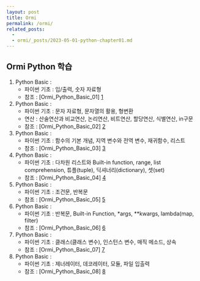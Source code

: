 ```yaml
---
layout: post
title: Ormi
permalink: /ormi/
related_posts:
  - 
  - ormi/_posts/2023-05-01-python-chapter01.md
---
```


## Ormi Python 학습
1. Python Basic : 
    - 파이썬 기초 : 입/출력, 숫자 자료형
    - 참조 : [Ormi_Python_Basic_01] [1]
2. Python Basic :
    - 파이썬 기초 : 문자 자료형, 문자열의 활용, 형변환
    - 연산 : 산술연산과 비교연산, 논리연산, 비트연산, 할당연산, 식별연산, in구문
    - 참조 : [Ormi_Python_Basic_02] [2]
3. Python Basic :
    - 파이썬 기초 : 함수의 기본 개념, 지역 변수와 전역 변수, 재귀함수, 리스트
    - 참조 : [Ormi_Python_Basic_03] [3]
4. Python Basic :
    - 파이썬 기초 : 다차원 리스트와 Built-in function, range, list comprehension, 튜플(tuple), 딕셔너리(dictionary), 셋(set)
    - 참조 : [Ormi_Python_Basic_04] [4]
5. Python Basic :
    - 파이썬 기초 : 조건문, 반복문
    - 참조 : [Ormi_Python_Basic_05] [5]
6. Python Basic : 
    - 파이썬 기초 : 반복문, Built-in Function, *args, **kwargs, lambda(map, filter)
    - 참조 : [Ormi_Python_Basic_06] [6]
7. Python Basic :
    - 파이썬 기초 : 클래스(클래스 변수), 인스턴스 변수, 매직 메소드,  상속
    - 참조 : [Ormi_Python_Basic_07] [7]
8. Python Basic :
    - 파이썬 기초 : 제너레이터, 데코레이터, 모듈, 파일 입출력
    - 참조 : [Ormi_Python_Basic_08] [8]

[1]: https://aminsc.github.io/ormi01/
[2]: https://aminsc.github.io/ormi02/
[3]: https://aminsc.github.io/ormi03/
[4]: https://aminsc.github.io/ormi04/
[5]: https://aminsc.github.io/ormi05/
[6]: https://aminsc.github.io/ormi06/
[7]: https://aminsc.github.io/ormi07/
[8]: https://aminsc.github.io/ormi08/